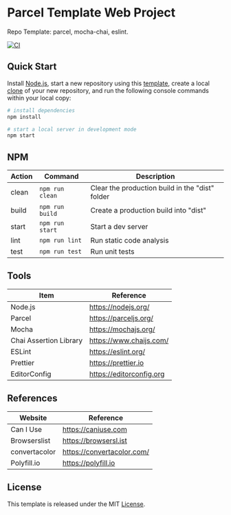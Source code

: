 # Parcel Template Web Project

Repo Template: parcel, mocha-chai, eslint.

[![CI][ci-badge]][ci-url]

## Quick Start

Install [Node.js](https://nodejs.org/en/download/), start a new repository using this [template](https://docs.github.com/en/repositories/creating-and-managing-repositories/creating-a-repository-from-a-template), create a local [clone](https://docs.github.com/en/repositories/creating-and-managing-repositories/cloning-a-repository) of your new repository, and run the following console commands within your local copy:

```bash
# install dependencies
npm install

# start a local server in development mode
npm start
```

## NPM

| Action | Command         | Description                                     |
| ------ | --------------- | ----------------------------------------------- |
| clean  | `npm run clean` | Clear the production build in the "dist" folder |
| build  | `npm run build` | Create a production build into "dist"           |
| start  | `npm run start` | Start a dev server                              |
| lint   | `npm run lint`  | Run static code analysis                        |
| test   | `npm run test`  | Run unit tests                                  |

## Tools

| Item                   | Reference                |
| ---------------------- | ------------------------ |
| Node.js                | https://nodejs.org/      |
| Parcel                 | https://parceljs.org/    |
| Mocha                  | https://mochajs.org/     |
| Chai Assertion Library | https://www.chaijs.com/  |
| ESLint                 | https://eslint.org/      |
| Prettier               | https://prettier.io      |
| EditorConfig           | https://editorconfig.org |

## References

| Website       | Reference                  |
| ------------- | -------------------------- |
| Can I Use     | https://caniuse.com        |
| Browserslist  | https://browsersl.ist      |
| convertacolor | https://convertacolor.com/ |
| Polyfill.io   | https://polyfill.io        |

## License

This template is released under the MIT [License](LICENSE).

[ci-badge]: https://github.com/epreston/template-web-parcel/actions/workflows/ci.yml/badge.svg
[ci-url]: https://github.com/epreston/template-web-parcel/actions
